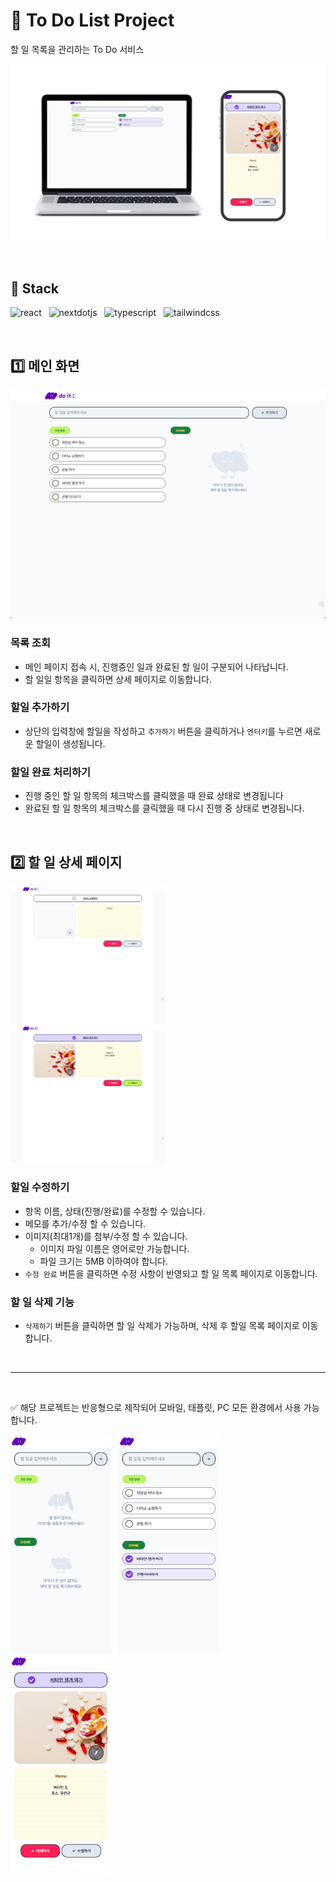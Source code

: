 # 📝 To Do List Project
할 일 목록을 관리하는 To Do 서비스

[![ToDoList](./image/thumbnail.jpg)](https://www.youtube.com/watch?v=HKep8_t_vEM)

<br>

## 🔧 Stack
![react](https://img.shields.io/badge/react-61DAFB?style=for-the-badge&logo=react&logoColor=black) &nbsp; 
![nextdotjs](https://img.shields.io/badge/nextjs-000000?style=for-the-badge&logo=nextdotjs&logoColor=white) &nbsp; 
![typescript](https://img.shields.io/badge/typescript-3178C6?style=for-the-badge&logo=nextdotjs&logoColor=white) &nbsp; 
![tailwindcss](https://img.shields.io/badge/tailwindcss-06B6D4?style=for-the-badge&logo=tailwindcss&logoColor=black) &nbsp; 

<br>


## 1️⃣ 메인 화면
![alt text](./image/capture_main.png)
### **목록 조회** 
+ 메인 페이지 접속 시, 진행중인 일과 완료된 할 일이 구분되어 나타납니다.
+ 할 일일 항목을 클릭하면 상세 페이지로 이동합니다.
### 할일 추가하기
+ 상단의 입력창에 할일을 작성하고 `추가하기` 버튼을 클릭하거나 `엔터키`를 누르면 새로운 할일이 생성됩니다.
### 할일 완료 처리하기
+ 진행 중인 할 일 항목의 체크박스를 클릭했을 때 완료 상태로 변경됩니다
+ 완료된 할 일 항목의 체크박스를 클릭했을 때 다시 진행 중 상태로 변경됩니다.

<br>

## 2️⃣ 할 일 상세 페이지
<img src="./image/capture_detail.png" width="49%"  alt="detail" /> &nbsp; <img src="./image/capture_detail2.png" width="49%"  alt="detail" />

### 할일 수정하기
+ 항목 이름, 상태(진행/완료)를 수정할 수 있습니다.
+ 메모를 추가/수정 할 수 있습니다.
+ 이미지(최대1개)를 첨부/수정 할 수 있습니다.
    + 이미지 파일 이름은 영어로만 가능합니다.
    + 파일 크기는 5MB 이하여야 합니다.
+ `수정 완료` 버튼을 클릭하면 수정 사항이 반영되고 할 일 목록 페이지로 이동합니다.
### 할 일 삭제 기능
+ `삭제하기` 버튼을 클릭하면 할 일 삭제가 가능하며, 삭제 후 할일 목록 페이지로 이동합니다.


<br>


--- 

<br>

✅ 해당 프로젝트는 반응형으로 제작되어 모바일, 태플릿, PC 모든 환경에서 사용 가능합니다.

<img src="./image/mobile.png" width="32%"  alt="detail" /> &nbsp; <img src="./image/mobile1.png" width="32%"  alt="detail" /> &nbsp; <img src="./image/mobile2.png" width="32%"  alt="detail" />